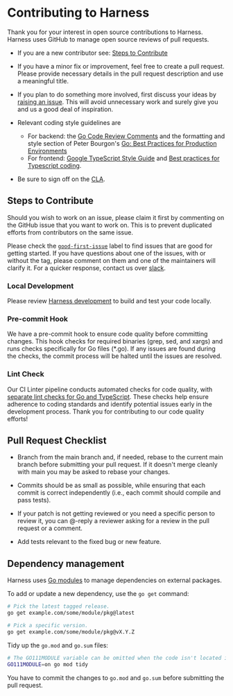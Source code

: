 # Contributing to Harness

Thank you for your interest in open source contributions to Harness. Harness uses GitHub to manage open source reviews of pull requests.

* If you are a new contributor see: [Steps to Contribute](#steps-to-contribute)

* If you have a minor fix or improvement, feel free to create a pull request. Please provide necessary details in the pull request description and use a meaningful title.

* If you plan to do something more involved, first discuss your ideas by [raising an issue](https://github.com/harness/harness/issues). This will avoid unnecessary work and surely give you and us a good deal of inspiration. 

* Relevant coding style guidelines are 

    - For backend: the [Go Code Review Comments](https://code.google.com/p/go-wiki/wiki/CodeReviewComments) and the formatting and style section of Peter Bourgon's [Go: Best Practices for Production Environments](https://peter.bourgon.org/go-in-production/#formatting-and-style)
    - For frontend: [Google TypeScript Style Guide](https://google.github.io/styleguide/tsguide.html) and [Best practices for Typescript coding](https://medium.com/@eshagarg1996/best-practices-for-typescript-coding-8b1ea98d02f8). 

* Be sure to sign off on the [CLA](https://cla-assistant.io/harness/gitness).

## Steps to Contribute

Should you wish to work on an issue, please claim it first by commenting on the GitHub issue that you want to work on. This is to prevent duplicated efforts from contributors on the same issue.

Please check the [`good-first-issue`](https://github.com/harness/harness/issues?q=is%3Aissue+is%3Aopen+label%3A%22good+first+issue%22) label to find issues that are good for getting started. If you have questions about one of the issues, with or without the tag, please comment on them and one of the maintainers will clarify it. For a quicker response, contact us over [slack](https://developer.harness.io/docs/open-source/support#slack).

### Local Development

Please review [Harness development](https://github.com/harness/harness/tree/main?tab=readme-ov-file#harness-development) to build and test your code locally. 

### Pre-commit Hook

We have a pre-commit hook to ensure code quality before committing changes. This hook checks for required binaries (grep, sed, and xargs) and runs checks specifically for Go files (*.go). If any issues are found during the checks, the commit process will be halted until the issues are resolved.

### Lint Check

Our CI Linter pipeline conducts automated checks for code quality, with [separate lint checks for Go and TypeScript](https://github.com/harness/harness/blob/main/.github/workflows/ci-lint.yml). These checks help ensure adherence to coding standards and identify potential issues early in the development process. Thank you for contributing to our code quality efforts!

## Pull Request Checklist

* Branch from the main branch and, if needed, rebase to the current main branch before submitting your pull request. If it doesn't merge cleanly with main you may be asked to rebase your changes.

* Commits should be as small as possible, while ensuring that each commit is correct independently (i.e., each commit should compile and pass tests).

* If your patch is not getting reviewed or you need a specific person to review it, you can @-reply a reviewer asking for a review in the pull request or a comment.

* Add tests relevant to the fixed bug or new feature.

## Dependency management

Harness uses [Go modules](https://golang.org/cmd/go/#hdr-Modules__module_versions__and_more) to manage dependencies on external packages.

To add or update a new dependency, use the `go get` command:

```bash
# Pick the latest tagged release.
go get example.com/some/module/pkg@latest

# Pick a specific version.
go get example.com/some/module/pkg@vX.Y.Z
```

Tidy up the `go.mod` and `go.sum` files:

```bash
# The GO111MODULE variable can be omitted when the code isn't located in GOPATH.
GO111MODULE=on go mod tidy
```

You have to commit the changes to `go.mod` and `go.sum` before submitting the pull request.


